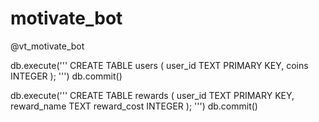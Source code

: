 # motivate_bot
@vt_motivate_bot


db.execute('''
CREATE TABLE users (
    user_id TEXT PRIMARY KEY,
    coins INTEGER
);
''')
db.commit()


db.execute('''
CREATE TABLE rewards (
    user_id TEXT PRIMARY KEY,
    reward_name TEXT
    reward_cost INTEGER
);
''')
db.commit()